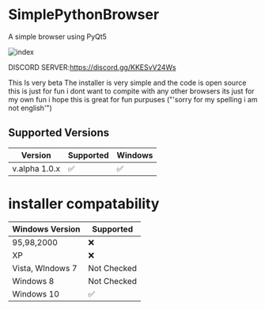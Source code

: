 # SimplePythonBrowser
A simple browser using PyQt5

![index](https://user-images.githubusercontent.com/85512286/142732638-7172368f-72c2-45b8-b7b8-e36f646c8a7b.jpg)

DISCORD SERVER:https://discord.gg/KKESvV24Ws



This Is very beta The installer is very simple and the code is open source this is just for fun i dont want to compite with any other browsers its just for my own fun i
hope this is great for fun purpuses ("'sorry for my spelling i am not english'")





## Supported Versions

| Version         | Supported          | Windows
| -------         | ------------------ | ----------------------
| v.alpha 1.0.x   | :white_check_mark: | :white_check_mark:


# installer compatability

| Windows Version   |  Supported            
| ----------------  | ------------------                      
|   95,98,2000      |    :x:  
|      XP           |    :x:
|  Vista, WIndows 7 |    Not Checked
|     Windows 8     |    Not Checked
|    Windows 10     |   :white_check_mark:



